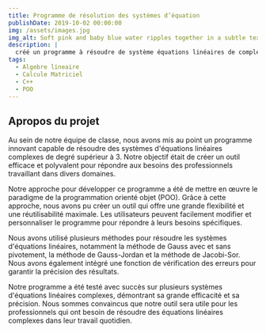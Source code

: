 ```yaml
---
title: Programme de résolution des systèmes d’équation
publishDate: 2019-10-02 00:00:00
img: /assets/images.jpg
img_alt: Soft pink and baby blue water ripples together in a subtle texture.
description: |
  créé un programme à résoudre de système équations linéaires de complexité supérieure 3 en utilisant le paradigme de la programmation orienté objet (POO).
tags:
  - Algebre lineaire
  - Calcule Matriciel 
  - C++
  - POO
---
```


## Apropos du projet
Au sein de notre équipe de classe, nous avons mis au point un programme innovant capable de résoudre des systèmes d'équations linéaires complexes de degré supérieur à 3. Notre objectif était de créer un outil efficace et polyvalent pour répondre aux besoins des professionnels travaillant dans divers domaines.

Notre approche pour développer ce programme a été de mettre en œuvre le paradigme de la programmation orienté objet (POO). Grâce à cette approche, nous avons pu créer un outil qui offre une grande flexibilité et une réutilisabilité maximale. Les utilisateurs peuvent facilement modifier et personnaliser le programme pour répondre à leurs besoins spécifiques.

Nous avons utilisé plusieurs méthodes pour résoudre les systèmes d'équations linéaires, notamment la méthode de Gauss avec et sans pivotement, la méthode de Gauss-Jordan et la méthode de Jacobi-Sor. Nous avons également intégré une fonction de vérification des erreurs pour garantir la précision des résultats.

Notre programme a été testé avec succès sur plusieurs systèmes d'équations linéaires complexes, démontrant sa grande efficacité et sa précision. Nous sommes convaincus que notre outil sera utile pour les professionnels qui ont besoin de résoudre des équations linéaires complexes dans leur travail quotidien.





